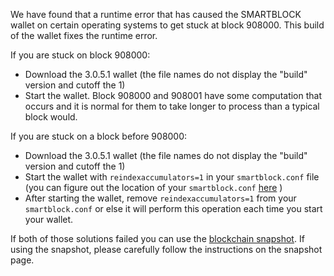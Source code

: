 We have found that a runtime error that has caused the SMARTBLOCK wallet on certain operating systems to get stuck at block 908000. This build of the wallet fixes the runtime error.

If you are stuck on block 908000:
- Download the 3.0.5.1 wallet (the file names do not display the "build" version and cutoff the 1)
- Start the wallet. Block 908000 and 908001 have some computation that occurs and it is normal for them to take longer to process than a typical block would.

If you are stuck on a block before 908000:
- Download the 3.0.5.1 wallet (the file names do not display the "build" version and cutoff the 1)
- Start the wallet with `reindexaccumulators=1` in your `smartblock.conf` file (you can figure out the location of your `smartblock.conf` [here](https://smartblock.freshdesk.com/support/solutions/articles/30000004664-where-are-my-wallet-dat-blockchain-and-configuration-conf-files-located-) )
- After starting the wallet, remove `reindexaccumulators=1` from your `smartblock.conf` or else it will perform this operation each time you start your wallet.

If both of those solutions failed you can use the [blockchain snapshot](http://178.254.23.111/~pub/SMARTBLOCK/Daily-Snapshots-Html/SMARTBLOCK-Daily-Snapshots.html). If using the snapshot, please carefully follow the instructions on the snapshot page.